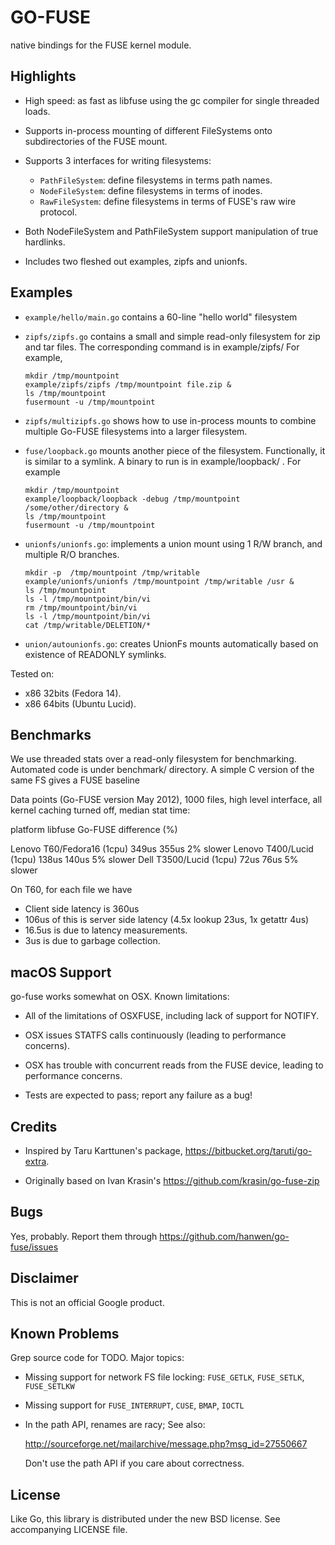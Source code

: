 # GO-FUSE

native bindings for the FUSE kernel module.

## Highlights

* High speed: as fast as libfuse using the gc compiler for single
threaded loads.

* Supports in-process mounting of different FileSystems onto
subdirectories of the FUSE mount.

* Supports 3 interfaces for writing filesystems:
  - `PathFileSystem`: define filesystems in terms path names.
  - `NodeFileSystem`: define filesystems in terms of inodes.
  - `RawFileSystem`: define filesystems in terms of FUSE's raw
  wire protocol.

* Both NodeFileSystem and PathFileSystem support manipulation of true
  hardlinks.

* Includes two fleshed out examples, zipfs and unionfs.


## Examples

* `example/hello/main.go` contains a 60-line "hello world" filesystem

* `zipfs/zipfs.go` contains a small and simple read-only filesystem for
  zip and tar files. The corresponding command is in example/zipfs/
  For example,

  ```shell
  mkdir /tmp/mountpoint
  example/zipfs/zipfs /tmp/mountpoint file.zip &
  ls /tmp/mountpoint
  fusermount -u /tmp/mountpoint
  ````

* `zipfs/multizipfs.go` shows how to use in-process mounts to
  combine multiple Go-FUSE filesystems into a larger filesystem.

* `fuse/loopback.go` mounts another piece of the filesystem.
  Functionally, it is similar to a symlink.  A binary to run is in
  example/loopback/ . For example

  ```shell
  mkdir /tmp/mountpoint
  example/loopback/loopback -debug /tmp/mountpoint /some/other/directory &
  ls /tmp/mountpoint
  fusermount -u /tmp/mountpoint
  ```

* `unionfs/unionfs.go`: implements a union mount using 1 R/W branch, and
  multiple R/O branches.

  ```shell
  mkdir -p  /tmp/mountpoint /tmp/writable
  example/unionfs/unionfs /tmp/mountpoint /tmp/writable /usr &
  ls /tmp/mountpoint
  ls -l /tmp/mountpoint/bin/vi
  rm /tmp/mountpoint/bin/vi
  ls -l /tmp/mountpoint/bin/vi
  cat /tmp/writable/DELETION/*
  ```

* `union/autounionfs.go`: creates UnionFs mounts automatically based on
  existence of READONLY symlinks.


Tested on:

- x86 32bits (Fedora 14).
- x86 64bits (Ubuntu Lucid).


## Benchmarks

We use threaded stats over a read-only filesystem for benchmarking.
Automated code is under benchmark/ directory. A simple C version of
the same FS gives a FUSE baseline

Data points (Go-FUSE version May 2012), 1000 files, high level
interface, all kernel caching turned off, median stat time:

platform                    libfuse     Go-FUSE      difference (%)

Lenovo T60/Fedora16 (1cpu)  349us       355us        2% slower
Lenovo T400/Lucid   (1cpu)  138us       140us        5% slower
Dell T3500/Lucid    (1cpu)   72us        76us        5% slower

On T60, for each file we have
- Client side latency is 360us
- 106us of this is server side latency (4.5x lookup 23us, 1x getattr 4us)
- 16.5us is due to latency measurements.
- 3us is due to garbage collection.

## macOS Support

go-fuse works somewhat on OSX. Known limitations:

* All of the limitations of OSXFUSE, including lack of support for
  NOTIFY.

* OSX issues STATFS calls continuously (leading to performance
  concerns).

* OSX has trouble with concurrent reads from the FUSE device, leading
  to performance concerns.

* Tests are expected to pass; report any failure as a bug!

## Credits

* Inspired by Taru Karttunen's package, https://bitbucket.org/taruti/go-extra.

* Originally based on Ivan Krasin's https://github.com/krasin/go-fuse-zip

## Bugs

Yes, probably.  Report them through
https://github.com/hanwen/go-fuse/issues

## Disclaimer

This is not an official Google product.

## Known Problems

Grep source code for TODO.  Major topics:

* Missing support for network FS file locking: `FUSE_GETLK`, `FUSE_SETLK`,
  `FUSE_SETLKW`

* Missing support for `FUSE_INTERRUPT`, `CUSE`, `BMAP`, `IOCTL`

* In the path API, renames are racy; See also:

    http://sourceforge.net/mailarchive/message.php?msg_id=27550667

  Don't use the path API if you care about correctness.

## License

Like Go, this library is distributed under the new BSD license.  See
accompanying LICENSE file.
